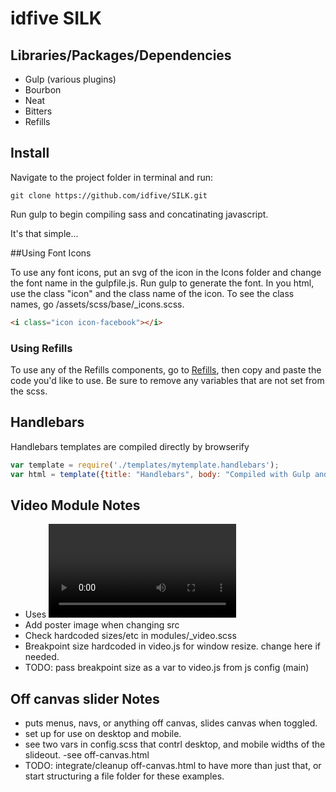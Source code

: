 # idfive SILK

## Libraries/Packages/Dependencies

* Gulp (various plugins)
* Bourbon
* Neat
* Bitters
* Refills

## Install

Navigate to the project folder in terminal and run:

	git clone https://github.com/idfive/SILK.git

Run gulp to begin compiling sass and concatinating javascript.

It's that simple...


##Using Font Icons

To use any font icons, put an svg of the icon in the Icons folder and change the font name in the gulpfile.js. Run gulp to generate the font. In you html, use the class "icon" and the class name of the icon. To see the class names, go /assets/scss/base/_icons.scss.

```html
<i class="icon icon-facebook"></i>
```

### Using Refills

To use any of the Refills components, go to [Refills](http://refills.bourbon.io/ "Bourbon Refills"), then copy and paste the code you'd like to use. Be sure to remove any variables that are not set from the scss.

## Handlebars

Handlebars templates are compiled directly by browserify

```javascript
var template = require('./templates/mytemplate.handlebars');
var html = template({title: "Handlebars", body: "Compiled with Gulp and Browserify"});
```

## Video Module Notes
- Uses <video> tag, so be wary browser support.
- Add poster image when changing src
- Check hardcoded sizes/etc in modules/_video.scss
- Breakpoint size hardcoded in video.js for window resize. change here if needed.
- TODO: pass breakpoint size as a var to video.js from js config (main)

## Off canvas slider Notes
- puts menus, navs, or anything off canvas, slides canvas when toggled.
- set up for use on desktop and mobile.
- see two vars in config.scss that contrl desktop, and mobile widths of the slideout.
-see off-canvas.html
- TODO: integrate/cleanup off-canvas.html to have more than just that, or start structuring a file folder for these examples.
